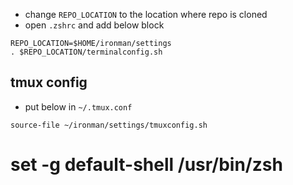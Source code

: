 * change `REPO_LOCATION` to the location where repo is cloned
* open `.zshrc` and add below block
``` shell
REPO_LOCATION=$HOME/ironman/settings
. $REPO_LOCATION/terminalconfig.sh
```
## tmux config
* put below in `~/.tmux.conf`

``` shell
source-file ~/ironman/settings/tmuxconfig.sh
```


# set -g default-shell /usr/bin/zsh

